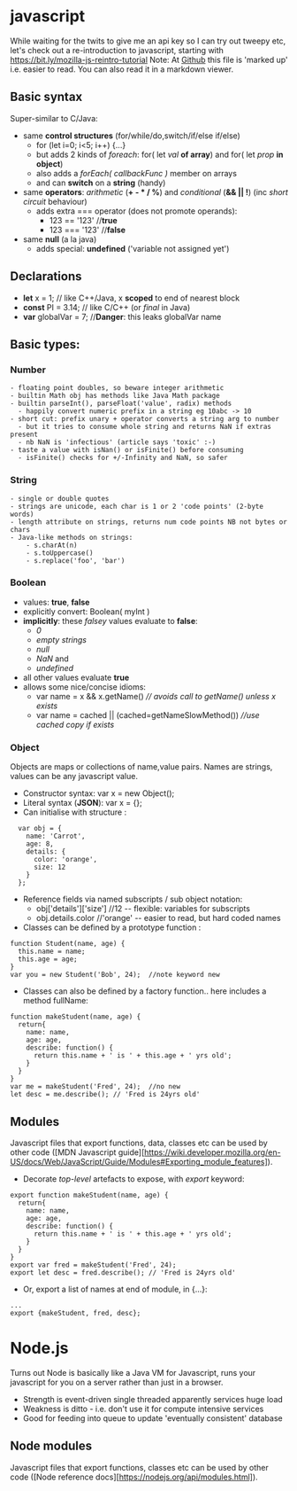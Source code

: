 # javascript

While waiting for the twits to give me an api key so I can try out tweepy etc, let's check out a re-introduction to javascript, starting with https://bit.ly/mozilla-js-reintro-tutorial
Note: At [Github](https://github.com/fazl/javascript) this file is 'marked up' i.e. easier to read.  You can also read it in a markdown viewer.

## Basic syntax
Super-similar to C/Java:
- same **control structures** (for/while/do,switch/if/else if/else)
    - for (let i=0; i<5; i++) {...}
    - but adds 2 kinds of _foreach_: for( let _val_ **of array**) and for( let _prop_ **in object**)
    - also adds a _forEach( callbackFunc )_ member on arrays
    - and can **switch** on a **string** (handy)
- same **operators**: _arithmetic_ (**+ - * / %**) and _conditional_ (**&& || !**) (inc _short circuit_ behaviour)
    - adds extra === operator (does not promote operands):
        - 123 == '123' //**true** 
        - 123 === '123' //**false** 
- same **null** (a la java)
    - adds special: **undefined** ('variable not assigned yet') 

## Declarations
  
  - **let** x = 1; // like C++/Java, x **scoped** to end of nearest block
  - **const** PI = 3.14; // like C/C++  (or _final_ in Java)
  - **var** globalVar = 7; //**Danger**: this leaks globalVar name

## Basic types:

### Number 
  
    - floating point doubles, so beware integer arithmetic
    - builtin Math obj has methods like Java Math package
    - builtin parseInt(), parseFloat('value', radix) methods 
      - happily convert numeric prefix in a string eg 10abc -> 10
    - short cut: prefix unary + operator converts a string arg to number
      - but it tries to consume whole string and returns NaN if extras present
      - nb NaN is 'infectious' (article says 'toxic' :-)
    - taste a value with isNan() or isFinite() before consuming
      - isFinite() checks for +/-Infinity and NaN, so safer
  
### String
  
    - single or double quotes 
    - strings are unicode, each char is 1 or 2 'code points' (2-byte words)
    - length attribute on strings, returns num code points NB not bytes or chars
    - Java-like methods on strings: 
        - s.charAt(n) 
        - s.toUppercase()
        - s.replace('foo', 'bar')
  
### Boolean
  - values: **true**, **false**
  - explicitly convert: Boolean( myInt )
  - **implicitly**: these _falsey_ values evaluate to **false**:
    - _0_ 
    - _empty strings_
    - _null_
    - _NaN_ and 
    - _undefined_ 
  - all other values evaluate **true**
  - allows some nice/concise idioms:
    - var name = x && x.getName() _// avoids call to getName() unless x exists_
    - var name = cached || (cached=getNameSlowMethod()) _//use cached copy if exists_

### Object
Objects are maps or collections of name,value pairs. Names are strings, values can be any javascript value.

- Constructor syntax: var x = new Object();
- Literal syntax (**JSON**): var x = {};  
- Can initialise with structure :
```
  var obj = {
    name: 'Carrot',
    age: 8,
    details: {
      color: 'orange',
      size: 12
    }
  };
```
- Reference fields via named subscripts / sub object notation:
  - obj['details']['size'] //12   -- flexible: variables for subscripts
  - obj.details.color //'orange'  -- easier to read, but hard coded names
- Classes can be defined by a prototype function :
```
function Student(name, age) {
  this.name = name;
  this.age = age;
}
var you = new Student('Bob', 24);  //note keyword new
```
- Classes can also be defined by a factory function.. here includes a method fullName:
```
function makeStudent(name, age) {
  return{
    name: name,
    age: age,
    describe: function() {
      return this.name + ' is ' + this.age + ' yrs old';
    }
  }
}
var me = makeStudent('Fred', 24);  //no new
let desc = me.describe(); // 'Fred is 24yrs old'
```

## Modules
Javascript files that export functions, data, classes etc can be used by other code ([MDN Javascript guide][https://wiki.developer.mozilla.org/en-US/docs/Web/JavaScript/Guide/Modules#Exporting_module_features]).
- Decorate _top-level_ artefacts to expose, with *export* keyword:
```
export function makeStudent(name, age) {
  return{
    name: name,
    age: age,
    describe: function() {
      return this.name + ' is ' + this.age + ' yrs old';
    }
  }
}
export var fred = makeStudent('Fred', 24);  
export let desc = fred.describe(); // 'Fred is 24yrs old'
```
- Or, export a list of names at end of module, in {...}:
```
...
export {makeStudent, fred, desc};
```
    
    
# Node.js
Turns out Node is basically like a Java VM for Javascript, runs your javascript for you on a server rather than just in a browser.

- Strength is event-driven single threaded apparently services huge load
- Weakness is ditto - i.e. don't use it for compute intensive services
- Good for feeding into queue to update 'eventually consistent' database

## Node modules
Javascript files that export functions, classes etc can be used by other code ([Node reference docs][https://nodejs.org/api/modules.html]).
